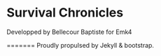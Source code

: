 Survival Chronicles
====================

Developped by Bellecour Baptiste for Emk4



=======
Proudly propulsed by Jekyll & bootstrap.
